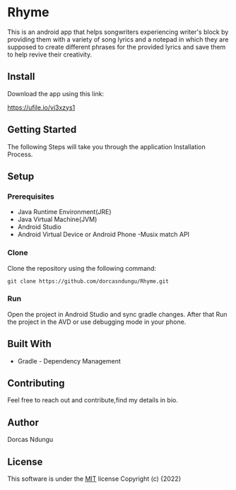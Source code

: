 # Rhyme

This is an android app that helps songwriters experiencing writer's block by providing them with a variety of song lyrics and a notepad in which they are supposed to create different phrases for the provided lyrics and save them to help revive their creativity. 

## Install
Download the app using this link:

https://ufile.io/vj3xzys1

## Getting Started

The following Steps will take you through the application Installation Process.

## Setup
### Prerequisites
- Java Runtime Environment(JRE)
- Java Virtual Machine(JVM)
- Android Studio
- Android Virtual Device or Android Phone
-Musix match API
  
### Clone

Clone the repository using the following command:
```
git clone https://github.com/dorcasndungu/Rhyme.git
```

### Run
Open the project in Android Studio and sync gradle changes. After that Run the project in  the AVD or use debugging mode in your phone.


## Built With

* Gradle - Dependency Management

## Contributing
Feel free to reach out and contribute,find my details in bio.

## Author

Dorcas Ndungu

## License

This software is under the [MIT](LICENSE) license
Copyright (c) {2022}



